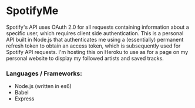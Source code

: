# SpotifyMe
Spotify's API uses OAuth 2.0 for all requests containing information about a specific user, which requires client side
authentication. This is a personal API built in Node.js that authenticates me using a (essentially) permanent refresh token
to obtain an access token, which is subsequently used for Spotify API requests. I'm hosting this on Heroku to use as for a page on my personal website to display my followed artists and saved tracks.

### Languages / Frameworks:
* Node.js (written in es6)
* Babel
* Express
